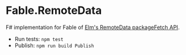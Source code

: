 # Fable.RemoteData

F# implementation for Fable of [Elm's RemoteData packageFetch API](https://github.com/krisajenkins/remotedata).

- Run tests: `npm test`
- Publish: `npm run build Publish`